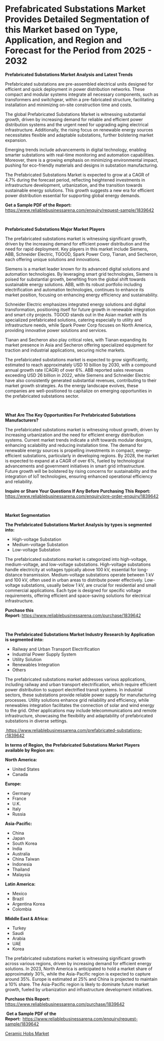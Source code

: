 <p><h1>Prefabricated Substations Market Provides Detailed Segmentation of this Market based on Type, Application, and Region and Forecast for the Period from 2025 - 2032</h1></p><p><strong>Prefabricated Substations Market Analysis and Latest Trends</strong></p>
<p><p>Prefabricated substations are pre-assembled electrical units designed for efficient and quick deployment in power distribution networks. These compact and modular systems integrate all necessary components, such as transformers and switchgear, within a pre-fabricated structure, facilitating installation and minimizing on-site construction time and costs. </p><p>The global Prefabricated Substations Market is witnessing substantial growth, driven by increasing demand for reliable and efficient power distribution systems and the urgent need for upgrading aging electrical infrastructure. Additionally, the rising focus on renewable energy sources necessitates flexible and adaptable substations, further bolstering market expansion. </p><p>Emerging trends include advancements in digital technology, enabling smarter substations with real-time monitoring and automation capabilities. Moreover, there is a growing emphasis on minimizing environmental impact, pushing for eco-friendly materials and designs in substation manufacturing. </p><p>The Prefabricated Substations Market is expected to grow at a CAGR of 4.7% during the forecast period, reflecting heightened investments in infrastructure development, urbanization, and the transition towards sustainable energy solutions. This growth suggests a new era for efficient power distribution essential for supporting global energy demands.</p></p>
<p><strong>Get a Sample PDF of the Report:&nbsp;</strong> <a href="https://www.reliablebusinessarena.com/enquiry/request-sample/1839642?utm_campaign=2031&utm_medium=2&utm_source=Github&utm_content=ia&utm_term=19022025&utm_id=prefabricated-substations">https://www.reliablebusinessarena.com/enquiry/request-sample/1839642</a></p>
<p>&nbsp;</p>
<p><strong>Prefabricated Substations Major Market Players</strong></p>
<p><p>The prefabricated substations market is witnessing significant growth, driven by the increasing demand for efficient power distribution and the need for rapid deployment. Key players in this market include Siemens, ABB, Schneider Electric, TGOOD, Spark Power Corp, Tianan, and Secheron, each offering unique solutions and innovations.</p><p>Siemens is a market leader known for its advanced digital solutions and automation technologies. By leveraging smart grid technologies, Siemens is poised for substantial growth, benefiting from the global shift towards sustainable energy solutions. ABB, with its robust portfolio including electrification and automation technologies, continues to enhance its market position, focusing on enhancing energy efficiency and sustainability.</p><p>Schneider Electric emphasizes integrated energy solutions and digital transformation, positioning itself for future growth in renewable integration and smart city projects. TGOOD stands out in the Asian market with its specialized prefabricated solutions, catering especially to utility and infrastructure needs, while Spark Power Corp focuses on North America, providing innovative power solutions and services.</p><p>Tianan and Secheron also play critical roles, with Tianan expanding its market presence in Asia and Secheron offering specialized equipment for traction and industrial applications, securing niche markets.</p><p>The prefabricated substations market is expected to grow significantly, estimated to reach approximately USD 10 billion by 2030, with a compound annual growth rate (CAGR) of over 6%. ABB reported sales revenues exceeding USD 26 billion in 2022, while Siemens and Schneider Electric have also consistently generated substantial revenues, contributing to their market growth strategies. As the energy landscape evolves, these companies are well-positioned to capitalize on emerging opportunities in the prefabricated substations sector.</p></p>
<p>&nbsp;</p>
<p><strong>What Are The Key Opportunities For Prefabricated Substations Manufacturers?</strong></p>
<p><p>The prefabricated substations market is witnessing robust growth, driven by increasing urbanization and the need for efficient energy distribution systems. Current market trends indicate a shift towards modular designs, enhancing scalability and reducing installation time. The demand for renewable energy sources is propelling investments in compact, energy-efficient substations, particularly in developing regions. By 2028, the market is expected to expand at a CAGR of over 6%, fueled by technological advancements and government initiatives in smart grid infrastructure. Future growth will be bolstered by rising concerns for sustainability and the integration of IoT technologies, ensuring enhanced operational efficiency and reliability.</p></p>
<p><strong>Inquire or Share Your Questions If Any Before Purchasing This Report:</strong> <a href="https://www.reliablebusinessarena.com/enquiry/pre-order-enquiry/1839642?utm_campaign=2031&utm_medium=2&utm_source=Github&utm_content=ia&utm_term=19022025&utm_id=prefabricated-substations">https://www.reliablebusinessarena.com/enquiry/pre-order-enquiry/1839642</a></p>
<p>&nbsp;</p>
<p><strong>Market Segmentation</strong></p>
<p><strong>The Prefabricated Substations Market Analysis by types is segmented into:</strong></p>
<p><ul><li>High-voltage Substation</li><li>Medium-voltage Substation</li><li>Low-voltage Substation</li></ul></p>
<p><p>The prefabricated substations market is categorized into high-voltage, medium-voltage, and low-voltage substations. High-voltage substations handle electricity at voltages typically above 100 kV, essential for long-distance transmission. Medium-voltage substations operate between 1 kV and 100 kV, often used in urban areas to distribute power effectively. Low-voltage substations, usually below 1 kV, are crucial for residential and small commercial applications. Each type is designed for specific voltage requirements, offering efficient and space-saving solutions for electrical infrastructure.</p></p>
<p><strong>Purchase this Report:&nbsp;</strong><a href="https://www.reliablebusinessarena.com/purchase/1839642?utm_campaign=2031&utm_medium=2&utm_source=Github&utm_content=ia&utm_term=19022025&utm_id=prefabricated-substations">https://www.reliablebusinessarena.com/purchase/1839642</a></p>
<p>&nbsp;</p>
<p><strong>The Prefabricated Substations Market Industry Research by Application is segmented into:</strong></p>
<p><ul><li>Railway and Urban Transport Electrification</li><li>Industrial Power Supply System</li><li>Utility Solution</li><li>Renewables Integration</li><li>Others</li></ul></p>
<p><p>The prefabricated substations market addresses various applications, including railway and urban transport electrification, which require efficient power distribution to support electrified transit systems. In industrial sectors, these substations provide reliable power supply for manufacturing processes. Utility solutions enhance grid reliability and efficiency, while renewables integration facilitates the connection of solar and wind energy to the grid. Other applications may include telecommunications and remote infrastructure, showcasing the flexibility and adaptability of prefabricated substations in diverse settings.</p></p>
<p><a href="https://www.reliablebusinessarena.com/prefabricated-substations-r1839642?utm_campaign=2031&utm_medium=2&utm_source=Github&utm_content=ia&utm_term=19022025&utm_id=prefabricated-substations">&nbsp;https://www.reliablebusinessarena.com/prefabricated-substations-r1839642</a></p>
<p><strong>In terms of Region, the Prefabricated Substations Market Players available by Region are:</strong></p>
<p>
    <p> <strong> North America: </strong>
        <ul>
            <li>United States</li>
            <li>Canada</li>
        </ul>
        </p> 
    <p> <strong> Europe: </strong>
        <ul>
            <li>Germany</li>
            <li>France</li>
            <li>U.K.</li>
            <li>Italy</li>
            <li>Russia</li>
        </ul>
        </p> 
    <p> <strong> Asia-Pacific: </strong>
        <ul>
            <li>China</li>
            <li>Japan</li>
            <li>South Korea</li>
            <li>India</li>
            <li>Australia</li>
            <li>China Taiwan</li>
            <li>Indonesia</li>
            <li>Thailand</li>
            <li>Malaysia</li>
        </ul>
        </p> 
    <p> <strong> Latin America: </strong>
        <ul>
            <li>Mexico</li>
            <li>Brazil</li>
            <li>Argentina Korea</li>
            <li>Colombia</li>
        </ul>
        </p> 
    <p> <strong> Middle East & Africa: </strong>
        <ul>
            <li>Turkey</li>
            <li>Saudi</li>
            <li>Arabia</li>
            <li>UAE</li>
            <li>Korea</li>
        </ul>
    </p>
    </p>
<p><p>The prefabricated substations market is witnessing significant growth across various regions, driven by increasing demand for efficient energy solutions. In 2023, North America is anticipated to hold a market share of approximately 30%, while the Asia-Pacific region is expected to capture around 35%. Europe is estimated at 25% and China is projected to maintain a 10% share. The Asia-Pacific region is likely to dominate future market growth, fueled by urbanization and infrastructure development initiatives.</p></p>
<p><strong>Purchase this Report: </strong><a href="https://www.reliablebusinessarena.com/purchase/1839642?utm_campaign=2031&utm_medium=2&utm_source=Github&utm_content=ia&utm_term=19022025&utm_id=prefabricated-substations">https://www.reliablebusinessarena.com/purchase/1839642</a></p>
<p>&nbsp;<strong>Get a Sample PDF of the Report:&nbsp;&nbsp;</strong><a href="https://www.reliablebusinessarena.com/enquiry/request-sample/1839642?utm_campaign=2031&utm_medium=2&utm_source=Github&utm_content=ia&utm_term=19022025&utm_id=prefabricated-substations">https://www.reliablebusinessarena.com/enquiry/request-sample/1839642</a></p>
<p><strong></strong></p>
<p><p><a href="https://github.com/wileonie19657/Market-Research-Report-List-1/blob/main/ceramic-hobs-market.md?utm_campaign=2031&utm_medium=2&utm_source=Github&utm_content=ia&utm_term=19022025&utm_id=prefabricated-substations">Ceramic Hobs Market</a></p></p>